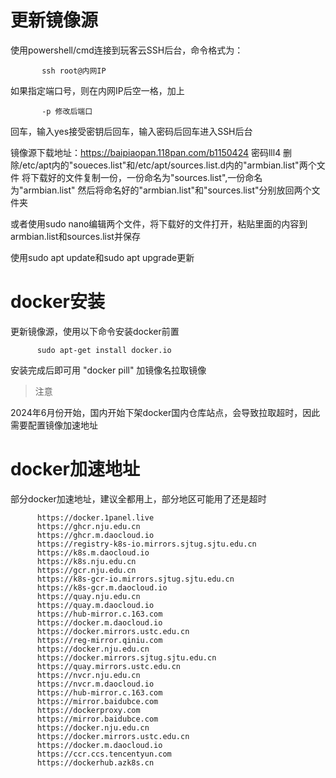 # 更新镜像源

使用powershell/cmd连接到玩客云SSH后台，命令格式为：

           ssh root@内网IP

如果指定端口号，则在内网IP后空一格，加上     

           -p 修改后端口

回车，输入yes接受密钥后回车，输入密码后回车进入SSH后台

镜像源下载地址：https://baipiaopan.118pan.com/b1150424 密码lll4
删除/etc/apt内的"soueces.list"和/etc/apt/sources.list.d内的"armbian.list"两个文件
将下载好的文件复制一份，一份命名为"sources.list",一份命名为"armbian.list"
然后将命名好的"armbian.list"和"sources.list"分别放回两个文件夹

或者使用sudo nano编辑两个文件，将下载好的文件打开，粘贴里面的内容到armbian.list和sources.list并保存

使用sudo apt update和sudo apt upgrade更新

# docker安装

更新镜像源，使用以下命令安装docker前置
 
          sudo apt-get install docker.io
        
安装完成后即可用 "docker pill" 加镜像名拉取镜像

> 注意

2024年6月份开始，国内开始下架docker国内仓库站点，会导致拉取超时，因此需要配置镜像加速地址

# docker加速地址

部分docker加速地址，建议全都用上，部分地区可能用了还是超时
          
          https://docker.1panel.live
          https://ghcr.nju.edu.cn
          https://ghcr.m.daocloud.io
          https://registry-k8s-io.mirrors.sjtug.sjtu.edu.cn
          https://k8s.m.daocloud.io
          https://k8s.nju.edu.cn
          https://gcr.nju.edu.cn
          https://k8s-gcr-io.mirrors.sjtug.sjtu.edu.cn
          https://k8s-gcr.m.daocloud.io
          https://quay.nju.edu.cn
          https://quay.m.daocloud.io
          https://hub-mirror.c.163.com
          https://docker.m.daocloud.io
          https://docker.mirrors.ustc.edu.cn
          https://reg-mirror.qiniu.com
          https://docker.nju.edu.cn
          https://docker.mirrors.sjtug.sjtu.edu.cn
          https://quay.mirrors.ustc.edu.cn
          https://nvcr.nju.edu.cn
          https://nvcr.m.daocloud.io
          https://hub-mirror.c.163.com
          https://mirror.baidubce.com
          https://dockerproxy.com
          https://mirror.baidubce.com
          https://docker.nju.edu.cn
          https://docker.mirrors.ustc.edu.cn
          https://docker.m.daocloud.io
          https://ccr.ccs.tencentyun.com
          https://dockerhub.azk8s.cn   